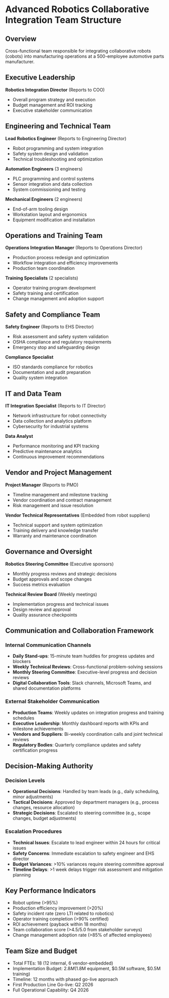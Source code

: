 # Advanced Robotics Collaborative Integration Team Structure

## Overview
Cross-functional team responsible for integrating collaborative robots (cobots) into manufacturing operations at a 500-employee automotive parts manufacturer.

## Executive Leadership
**Robotics Integration Director** (Reports to COO)
- Overall program strategy and execution
- Budget management and ROI tracking
- Executive stakeholder communication

## Engineering and Technical Team
**Lead Robotics Engineer** (Reports to Engineering Director)
- Robot programming and system integration
- Safety system design and validation
- Technical troubleshooting and optimization

**Automation Engineers** (3 engineers)
- PLC programming and control systems
- Sensor integration and data collection
- System commissioning and testing

**Mechanical Engineers** (2 engineers)
- End-of-arm tooling design
- Workstation layout and ergonomics
- Equipment modification and installation

## Operations and Training Team
**Operations Integration Manager** (Reports to Operations Director)
- Production process redesign and optimization
- Workflow integration and efficiency improvements
- Production team coordination

**Training Specialists** (2 specialists)
- Operator training program development
- Safety training and certification
- Change management and adoption support

## Safety and Compliance Team
**Safety Engineer** (Reports to EHS Director)
- Risk assessment and safety system validation
- OSHA compliance and regulatory requirements
- Emergency stop and safeguarding design

**Compliance Specialist**
- ISO standards compliance for robotics
- Documentation and audit preparation
- Quality system integration

## IT and Data Team
**IT Integration Specialist** (Reports to IT Director)
- Network infrastructure for robot connectivity
- Data collection and analytics platform
- Cybersecurity for industrial systems

**Data Analyst**
- Performance monitoring and KPI tracking
- Predictive maintenance analytics
- Continuous improvement recommendations

## Vendor and Project Management
**Project Manager** (Reports to PMO)
- Timeline management and milestone tracking
- Vendor coordination and contract management
- Risk management and issue resolution

**Vendor Technical Representatives** (Embedded from robot suppliers)
- Technical support and system optimization
- Training delivery and knowledge transfer
- Warranty and maintenance coordination

## Governance and Oversight
**Robotics Steering Committee** (Executive sponsors)
- Monthly progress reviews and strategic decisions
- Budget approvals and scope changes
- Success metrics evaluation

**Technical Review Board** (Weekly meetings)
- Implementation progress and technical issues
- Design review and approval
- Quality assurance checkpoints

## Communication and Collaboration Framework

### Internal Communication Channels
- **Daily Stand-ups**: 15-minute team huddles for progress updates and blockers
- **Weekly Technical Reviews**: Cross-functional problem-solving sessions
- **Monthly Steering Committee**: Executive-level progress and decision reviews
- **Digital Collaboration Tools**: Slack channels, Microsoft Teams, and shared documentation platforms

### External Stakeholder Communication
- **Production Teams**: Weekly updates on integration progress and training schedules
- **Executive Leadership**: Monthly dashboard reports with KPIs and milestone achievements
- **Vendors and Suppliers**: Bi-weekly coordination calls and joint technical reviews
- **Regulatory Bodies**: Quarterly compliance updates and safety certification progress

## Decision-Making Authority

### Decision Levels
- **Operational Decisions**: Handled by team leads (e.g., daily scheduling, minor adjustments)
- **Tactical Decisions**: Approved by department managers (e.g., process changes, resource allocation)
- **Strategic Decisions**: Escalated to steering committee (e.g., scope changes, budget adjustments)

### Escalation Procedures
- **Technical Issues**: Escalate to lead engineer within 24 hours for critical issues
- **Safety Concerns**: Immediate escalation to safety engineer and EHS director
- **Budget Variances**: >10% variances require steering committee approval
- **Timeline Delays**: >1 week delays trigger risk assessment and mitigation planning

## Key Performance Indicators
- Robot uptime (>95%)
- Production efficiency improvement (>20%)
- Safety incident rate (zero LTI related to robotics)
- Operator training completion (>90% certified)
- ROI achievement (payback within 18 months)
- Team collaboration score (>4.5/5.0 from stakeholder surveys)
- Change management adoption rate (>85% of affected employees)

## Team Size and Budget
- Total FTEs: 18 (12 internal, 6 vendor-embedded)
- Implementation Budget: $2.8M ($1.8M equipment, $0.5M software, $0.5M training)
- Timeline: 12 months with phased go-live approach
- First Production Line Go-live: Q2 2026
- Full Operational Capability: Q4 2026